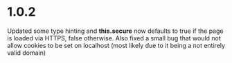 # 1.0.2 #

Updated some type hinting and **this.secure** now defaults to true if the page is loaded via HTTPS, false otherwise. 
Also fixed a small bug that would not allow cookies to be set on localhost (most likely due to it being a not 
entirely valid domain)
